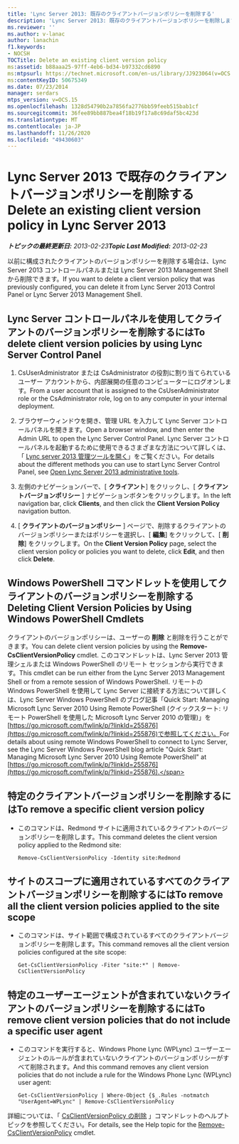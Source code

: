 ```yaml
---
title: 'Lync Server 2013: 既存のクライアントバージョンポリシーを削除する'
description: 'Lync Server 2013: 既存のクライアントバージョンポリシーを削除します。'
ms.reviewer: ''
ms.author: v-lanac
author: lanachin
f1.keywords:
- NOCSH
TOCTitle: Delete an existing client version policy
ms:assetid: b88aaa25-97ff-4eb6-bd34-b97332cd6890
ms:mtpsurl: https://technet.microsoft.com/en-us/library/JJ923064(v=OCS.15)
ms:contentKeyID: 50675349
ms.date: 07/23/2014
manager: serdars
mtps_version: v=OCS.15
ms.openlocfilehash: 1328d54790b2a7856fa2776bb59feeb515bab1cf
ms.sourcegitcommit: 36fee89bb887bea4f18b19f17a8c69daf5bc423d
ms.translationtype: MT
ms.contentlocale: ja-JP
ms.lasthandoff: 11/26/2020
ms.locfileid: "49430603"
---
```

# <a name="delete-an-existing-client-version-policy-in-lync-server-2013"></a><span data-ttu-id="1aa4f-103">Lync Server 2013 で既存のクライアントバージョンポリシーを削除する</span><span class="sxs-lookup"><span data-stu-id="1aa4f-103">Delete an existing client version policy in Lync Server 2013</span></span>

<div data-xmlns="http://www.w3.org/1999/xhtml">

<div class="topic" data-xmlns="http://www.w3.org/1999/xhtml" data-msxsl="urn:schemas-microsoft-com:xslt" data-cs="https://msdn.microsoft.com/">

<div data-asp="https://msdn2.microsoft.com/asp">



</div>

<div id="mainSection">

<div id="mainBody"><span data-ttu-id="1aa4f-104">

<span> </span></span><span class="sxs-lookup"><span data-stu-id="1aa4f-104">

<span> </span></span></span>

<span data-ttu-id="1aa4f-105">_**トピックの最終更新日:** 2013-02-23_</span><span class="sxs-lookup"><span data-stu-id="1aa4f-105">_**Topic Last Modified:** 2013-02-23_</span></span>

<span data-ttu-id="1aa4f-106">以前に構成されたクライアントのバージョンポリシーを削除する場合は、Lync Server 2013 コントロールパネルまたは Lync Server 2013 Management Shell から削除できます。</span><span class="sxs-lookup"><span data-stu-id="1aa4f-106">If you want to delete a client version policy that was previously configured, you can delete it from Lync Server 2013 Control Panel or Lync Server 2013 Management Shell.</span></span>

<div>

## <a name="to-delete-client-version-policies-by-using-lync-server-control-panel"></a><span data-ttu-id="1aa4f-107">Lync Server コントロールパネルを使用してクライアントのバージョンポリシーを削除するには</span><span class="sxs-lookup"><span data-stu-id="1aa4f-107">To delete client version policies by using Lync Server Control Panel</span></span>

1.  <span data-ttu-id="1aa4f-108">CsUserAdministrator または CsAdministrator の役割に割り当てられているユーザー アカウントから、内部展開の任意のコンピューターにログオンします。</span><span class="sxs-lookup"><span data-stu-id="1aa4f-108">From a user account that is assigned to the CsUserAdministrator role or the CsAdministrator role, log on to any computer in your internal deployment.</span></span>

2.  <span data-ttu-id="1aa4f-109">ブラウザーウィンドウを開き、管理 URL を入力して Lync Server コントロールパネルを開きます。</span><span class="sxs-lookup"><span data-stu-id="1aa4f-109">Open a browser window, and then enter the Admin URL to open the Lync Server Control Panel.</span></span> <span data-ttu-id="1aa4f-110">Lync Server コントロールパネルを起動するために使用できるさまざまな方法について詳しくは、「 [Lync server 2013 管理ツールを開く](lync-server-2013-open-lync-server-administrative-tools.md)」をご覧ください。</span><span class="sxs-lookup"><span data-stu-id="1aa4f-110">For details about the different methods you can use to start Lync Server Control Panel, see [Open Lync Server 2013 administrative tools](lync-server-2013-open-lync-server-administrative-tools.md).</span></span>

3.  <span data-ttu-id="1aa4f-111">左側のナビゲーションバーで、[ **クライアント**] をクリックし、[ **クライアントバージョンポリシー** ] ナビゲーションボタンをクリックします。</span><span class="sxs-lookup"><span data-stu-id="1aa4f-111">In the left navigation bar, click **Clients**, and then click the **Client Version Policy** navigation button.</span></span>

4.  <span data-ttu-id="1aa4f-112">[ **クライアントのバージョンポリシー** ] ページで、削除するクライアントのバージョンポリシーまたはポリシーを選択し、[ **編集**] をクリックして、[ **削除**] をクリックします。</span><span class="sxs-lookup"><span data-stu-id="1aa4f-112">On the **Client Version Policy** page, select the client version policy or policies you want to delete, click **Edit**, and then click **Delete**.</span></span>

</div>

<div>

## <a name="deleting-client-version-policies-by-using-windows-powershell-cmdlets"></a><span data-ttu-id="1aa4f-113">Windows PowerShell コマンドレットを使用してクライアントのバージョンポリシーを削除する</span><span class="sxs-lookup"><span data-stu-id="1aa4f-113">Deleting Client Version Policies by Using Windows PowerShell Cmdlets</span></span>

<span data-ttu-id="1aa4f-114">クライアントのバージョンポリシーは、ユーザーの **削除** と削除を行うことができます。</span><span class="sxs-lookup"><span data-stu-id="1aa4f-114">You can delete client version policies by using the **Remove-CsClientVersionPolicy** cmdlet.</span></span> <span data-ttu-id="1aa4f-115">このコマンドレットは、Lync Server 2013 管理シェルまたは Windows PowerShell のリモート セッションから実行できます。</span><span class="sxs-lookup"><span data-stu-id="1aa4f-115">This cmdlet can be run either from the Lync Server 2013 Management Shell or from a remote session of Windows PowerShell.</span></span> <span data-ttu-id="1aa4f-116">リモートの Windows PowerShell を使用して Lync Server に接続する方法について詳しくは、Lync Server Windows PowerShell のブログ記事「Quick Start: Managing Microsoft Lync Server 2010 Using Remote PowerShell (クイックスタート: リモート PowerShell を使用した Microsoft Lync Server 2010 の管理)」を[https://go.microsoft.com/fwlink/p/?linkId=255876](https://go.microsoft.com/fwlink/p/?linkid=255876)で参照してください。</span><span class="sxs-lookup"><span data-stu-id="1aa4f-116">For details about using remote Windows PowerShell to connect to Lync Server, see the Lync Server Windows PowerShell blog article "Quick Start: Managing Microsoft Lync Server 2010 Using Remote PowerShell" at [https://go.microsoft.com/fwlink/p/?linkId=255876](https://go.microsoft.com/fwlink/p/?linkid=255876).</span></span>

<div>

## <a name="to-remove-a-specific-client-version-policy"></a><span data-ttu-id="1aa4f-117">特定のクライアントバージョンポリシーを削除するには</span><span class="sxs-lookup"><span data-stu-id="1aa4f-117">To remove a specific client version policy</span></span>

  - <span data-ttu-id="1aa4f-118">このコマンドは、Redmond サイトに適用されているクライアントのバージョンポリシーを削除します。</span><span class="sxs-lookup"><span data-stu-id="1aa4f-118">This command deletes the client version policy applied to the Redmond site:</span></span>
    
        Remove-CsClientVersionPolicy -Identity site:Redmond

</div>

<div>

## <a name="to-remove-all-the-client-version-policies-applied-to-the-site-scope"></a><span data-ttu-id="1aa4f-119">サイトのスコープに適用されているすべてのクライアントバージョンポリシーを削除するには</span><span class="sxs-lookup"><span data-stu-id="1aa4f-119">To remove all the client version policies applied to the site scope</span></span>

  - <span data-ttu-id="1aa4f-120">このコマンドは、サイト範囲で構成されているすべてのクライアントバージョンポリシーを削除します。</span><span class="sxs-lookup"><span data-stu-id="1aa4f-120">This command removes all the client version policies configured at the site scope:</span></span>
    
        Get-CsClientVersionPolicy -Fiter "site:*" | Remove-CsClientVersionPolicy

</div>

<div>

## <a name="to-remove-client-version-policies-that-do-not-include-a-specific-user-agent"></a><span data-ttu-id="1aa4f-121">特定のユーザーエージェントが含まれていないクライアントのバージョンポリシーを削除するには</span><span class="sxs-lookup"><span data-stu-id="1aa4f-121">To remove client version policies that do not include a specific user agent</span></span>

  - <span data-ttu-id="1aa4f-122">このコマンドを実行すると、Windows Phone Lync (WPLync) ユーザーエージェントのルールが含まれていないクライアントのバージョンポリシーがすべて削除されます。</span><span class="sxs-lookup"><span data-stu-id="1aa4f-122">And this command removes any client version policies that do not include a rule for the Windows Phone Lync (WPLync) user agent:</span></span>
    
        Get-CsClientVersionPolicy | Where-Object {$_.Rules -notmatch "UserAgent=WPLync" | Remove-CsClientVersionPolicy

</div>

<span data-ttu-id="1aa4f-123">詳細については、「 [CsClientVersionPolicy の削除](https://docs.microsoft.com/powershell/module/skype/Remove-CsClientVersionPolicy) 」コマンドレットのヘルプトピックを参照してください。</span><span class="sxs-lookup"><span data-stu-id="1aa4f-123">For details, see the Help topic for the [Remove-CsClientVersionPolicy](https://docs.microsoft.com/powershell/module/skype/Remove-CsClientVersionPolicy) cmdlet.</span></span>

<span data-ttu-id="1aa4f-124"></div>

</div>

<span> </span>

</div>

</div>

</span><span class="sxs-lookup"><span data-stu-id="1aa4f-124"></div>

</div>

<span> </span>

</div>

</div>

</span></span></div>

